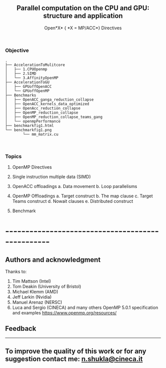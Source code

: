  <p align="center">

 </p>
 
 <h2 align="center"> Parallel computation on the CPU and GPU: structure and application </h2>

<p align="center"> Open*X* { *X = MP/ACC*} Directives </p>
  


<br>

### Objective

```
.
├── AccelerationToMulitcore
│   ├── 1.CPUOpenmp
│   ├── 2.SIMD
│   └── 3.AffinityOpenMP
├── AccelerationToGU
│   ├── GPUoffOpenACC
│   └── GPUoffOpenMP
├── Benchmarks
│   ├── OpenACC_ganga_reduction_collapse
│   ├── OpenACC_kernels_data_optimized
│   ├── OpenAcc_reduction_collapse
│   ├── OpenMP_reduction_collapse
│   ├── OpenMP_reduction_collapse_teams_gang
│   └── openmpPerformance
├── benchmarkfig1.html
└── benchmarkfig1.png
        └── mm_matrix.cu
```

<br>

### Topics
1. OpenMP Directives
2. Single instruction multiple data (SIMD)
3. OpenACC offloadings 
  a. Data movement 
  b. Loop parallelisms 

4. OpenMP Offloadings 
  a. Target construct
  b. The map clause
  c. Target Teams construct 
  d. Nowait clauses 
  e. Distributed construct

5. Benchmark  
# -------------------------------------------------

## Authors and acknowledgment
Thanks to:
 1. Tim Mattson (Intel)
 2. Tom Deakin (University of Bristol)
 3. Michael Klemm (AMD)
 4. Jeff Larkin (Nvidia)
 5. Manuel Arenaz (NERSC)
 6. Luca and Sergio (CINECA)
and many others 
OpenMP 5.0.1 specification and examples https://www.openmp.org/resources/ 

## Feedback 
----------------------------------------
To improve the quality of this work or for any suggestion contact me:
n.shukla@cineca.it
----------------------------------------
